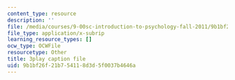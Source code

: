 ```yaml
---
content_type: resource
description: ''
file: /media/courses/9-00sc-introduction-to-psychology-fall-2011/9b1bf26f21b754118d3d5f0037b4646a_z9XQpjNgeBI.vtt
file_type: application/x-subrip
learning_resource_types: []
ocw_type: OCWFile
resourcetype: Other
title: 3play caption file
uid: 9b1bf26f-21b7-5411-8d3d-5f0037b4646a
---
```

